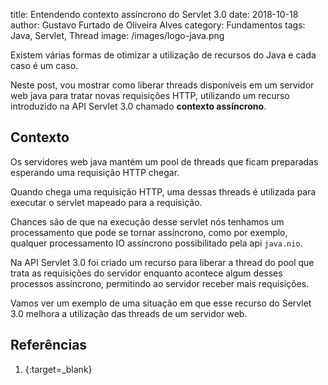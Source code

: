title: Entendendo contexto assíncrono do Servlet 3.0
date: 2018-10-18
author: Gustavo Furtado de Oliveira Alves
category: Fundamentos
tags: Java, Servlet, Thread
image: /images/logo-java.png

Existem várias formas de otimizar a utilização de recursos do Java e cada caso é um caso.

Neste post, vou mostrar como liberar threads disponíveis em um servidor web java para tratar novas requisições HTTP,
utilizando um recurso introduzido na API Servlet 3.0 chamado **contexto assíncrono**.

## Contexto

Os servidores web java mantém um pool de threads que ficam preparadas esperando uma requisição HTTP chegar.

Quando chega uma requisição HTTP, uma dessas threads é utilizada para executar o servlet mapeado para a requisição.

Chances são de que na execução desse servlet nós tenhamos um processamento que pode se tornar assíncrono, 
como por exemplo, qualquer processamento IO assíncrono possibilitado pela api `java.nio`.

Na API Servlet 3.0 foi criado um recurso para liberar a thread do pool que trata as requisições do servidor
enquanto acontece algum desses processos assíncrono, permitindo ao servidor receber mais requisições.

Vamos ver um exemplo de uma situação em que esse recurso do Servlet 3.0 melhora a utilização das threads de um servidor web.

## Referências

1. [](){:target=\_blank}